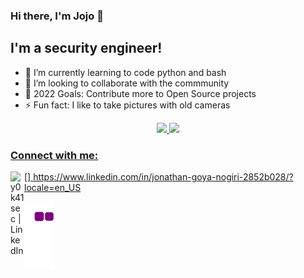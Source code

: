 ### Hi there, I'm Jojo 👋 

## I'm a security engineer!

- 🌱 I’m currently learning to code python and bash
- 👯 I’m looking to collaborate with the commmunity
- 🥅 2022 Goals: Contribute more to Open Source projects
- ⚡ Fun fact: I like to take pictures with old cameras


<div align="center">
  <a href="https://github.com/y0k41sec">
  <img height="180em" src="https://github-readme-stats.vercel.app/api?username=y0k41sec&show_icons=true&theme=tokyonight&include_all_commits=true&count_private=true"/>
  <img height="180em" src="https://github-readme-stats.vercel.app/api/top-langs/?username=y0k41sec&layout=compact&langs_count=7&theme=tokyonight"/>
</div>

### Connect with me:

[<img align="left" alt="y0k41sec | LinkedIn" width="22px" src="https://cdn.jsdelivr.net/npm/simple-icons@v3/icons/linkedin.svg" />]
https://www.linkedin.com/in/jonathan-goya-nogiri-2852b028/?locale=en_US

![snake gif](https://github.com/y0k41sec/y0k41sec/blob/output/github-contribution-grid-snake.gif)
